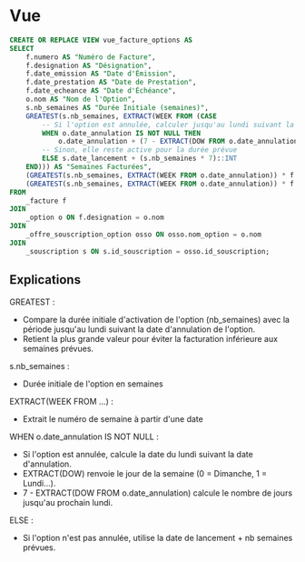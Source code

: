 # Vue

```sql
CREATE OR REPLACE VIEW vue_facture_options AS
SELECT
    f.numero AS "Numéro de Facture",
    f.designation AS "Désignation",
    f.date_emission AS "Date d'Émission",
    f.date_prestation AS "Date de Prestation",
    f.date_echeance AS "Date d'Échéance",
    o.nom AS "Nom de l'Option",
    s.nb_semaines AS "Durée Initiale (semaines)",
    GREATEST(s.nb_semaines, EXTRACT(WEEK FROM (CASE 
        -- Si l'option est annulée, calculer jusqu'au lundi suivant la date d'annulation
        WHEN o.date_annulation IS NOT NULL THEN
            o.date_annulation + (7 - EXTRACT(DOW FROM o.date_annulation))::INT
        -- Sinon, elle reste active pour la durée prévue
        ELSE s.date_lancement + (s.nb_semaines * 7)::INT
    END))) AS "Semaines Facturées",
    (GREATEST(s.nb_semaines, EXTRACT(WEEK FROM o.date_annulation)) * f.prix_unitaire_HT) AS "Total HT",
    (GREATEST(s.nb_semaines, EXTRACT(WEEK FROM o.date_annulation)) * f.prix_unitaire_TTC) AS "Total TTC"
FROM
    _facture f
JOIN
    _option o ON f.designation = o.nom
JOIN
    _offre_souscription_option osso ON osso.nom_option = o.nom
JOIN
    _souscription s ON s.id_souscription = osso.id_souscription;
```

## Explications 

GREATEST : 
- Compare la durée initiale d'activation de l'option (nb_semaines) avec la période jusqu'au lundi suivant la date d'annulation de l'option.
- Retient la plus grande valeur pour éviter la facturation inférieure aux semaines prévues.


s.nb_semaines : 
- Durée initiale de l'option en semaines


EXTRACT(WEEK FROM ...) :
- Extrait le numéro de semaine à partir d'une date

WHEN o.date_annulation IS NOT NULL :

- Si l'option est annulée, calcule la date du lundi suivant la date d'annulation.
- EXTRACT(DOW) renvoie le jour de la semaine (0 = Dimanche, 1 = Lundi...).
- 7 - EXTRACT(DOW FROM o.date_annulation) calcule le nombre de jours jusqu'au prochain lundi.

ELSE :

- Si l'option n'est pas annulée, utilise la date de lancement + nb semaines prévues.